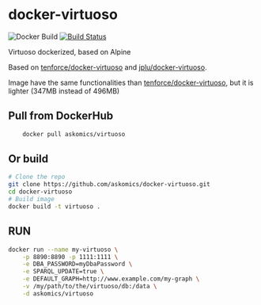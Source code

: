 # docker-virtuoso

![Docker Build](https://img.shields.io/docker/pulls/askomics/virtuoso.svg)
[![Build Status](https://travis-ci.org/askomics/docker-virtuoso.svg?branch=master)](https://travis-ci.org/askomics/docker-virtuoso)


Virtuoso dockerized, based on Alpine

Based on [tenforce/docker-virtuoso](https://github.com/tenforce/docker-virtuoso) and [jplu/docker-virtuoso](https://github.com/jplu/docker-virtuoso).

Image have the same functionalities than [tenforce/docker-virtuoso](https://github.com/tenforce/docker-virtuoso), but it is lighter (347MB instead of 496MB)

## Pull from DockerHub

```bash
    docker pull askomics/virtuoso
```

## Or build

```bash
# Clone the repo
git clone https://github.com/askomics/docker-virtuoso.git
cd docker-virtuoso
# Build image
docker build -t virtuoso .
```


## RUN

```bash
docker run --name my-virtuoso \
    -p 8890:8890 -p 1111:1111 \
    -e DBA_PASSWORD=myDbaPassword \
    -e SPARQL_UPDATE=true \
    -e DEFAULT_GRAPH=http://www.example.com/my-graph \
    -v /my/path/to/the/virtuoso/db:/data \
    -d askomics/virtuoso
```